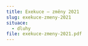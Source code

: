 ```yaml
---
title: Exekuce – změny 2021
slug: exekuce-zmeny-2021
situace:
  - dluhy
file: exekuce-zmeny-2021.pdf
---
```

